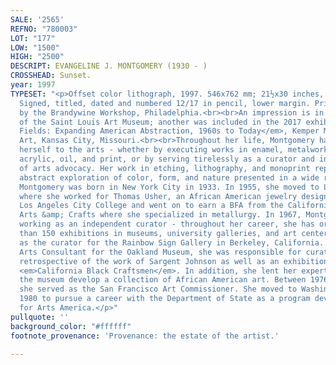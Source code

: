 ```yaml
---
SALE: '2565'
REFNO: "780003"
LOT: "177"
LOW: "1500"
HIGH: "2500"
DESCRIPT: EVANGELINE J. MONTGOMERY (1930 - )
CROSSHEAD: Sunset.
year: 1997
TYPESET: "<p>Offset color lithograph, 1997. 546x762 mm; 21½x30 inches, full margins.
  Signed, titled, dated and numbered 12/17 in pencil, lower margin. Printed and published
  by the Brandywine Workshop, Philadelphia.<br><br>An impression is in the collection
  of the Saint Louis Art Museum; another was included in the 2017 exhibition <em>Magnetic
  Fields: Expanding American Abstraction, 1960s to Today</em>, Kemper Museum of Contemporary
  Art, Kansas City, Missouri.<br><br>Throughout her life, Montgomery has dedicated
  herself to the arts - whether by executing works in enamel, metalwork, fiber art,
  acrylic, oil, and print, or by serving tirelessly as a curator and in various roles
  of arts advocacy. Her work in etching, lithography, and monoprint represents an
  abstract exploration of color, form, and nature presented in a wide range of media.<br><br>Evangeline
  Montgomery was born in New York City in 1933. In 1955, she moved to Los Angeles
  where she worked for Thomas Usher, an African American jewelry designer. She attended
  Los Angeles City College and went on to earn a BFA from the California College of
  Arts &amp; Crafts where she specialized in metallurgy. In 1967, Montgomery began
  working as an independent curator - throughout her career, she has organized more
  than 150 exhibitions in museums, university galleries, and art centers. She served
  as the curator for the Rainbow Sign Gallery in Berkeley, California. Later, as Black
  Arts Consultant for the Oakland Museum, she was responsible for curating a major
  retrospective of the work of Sargent Johnson as well as an exhibition entitled,
  <em>California Black Craftsmen</em>. In addition, she lent her expertise in helping
  the museum develop a collection of African American art. Between 1976 and 1979,
  she served as the San Francisco Art Commissioner. She moved to Washington D.C. in
  1980 to pursue a career with the Department of State as a program development officer
  for Arts America.</p>"
pullquote: ''
background_color: "#ffffff"
footnote_provenance: 'Provenance: the estate of the artist.'

---
```


